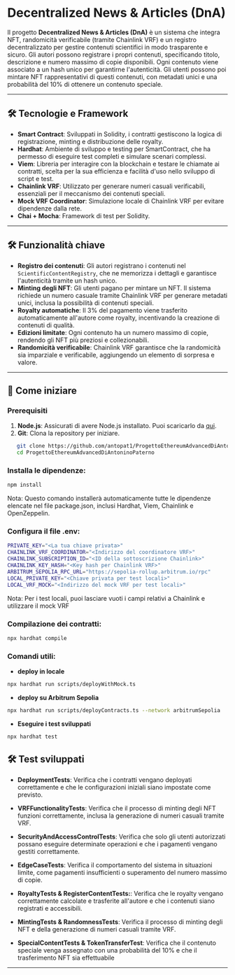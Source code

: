 # Decentralized News & Articles (DnA)


Il progetto **Decentralized News & Articles (DnA)** è un sistema che integra NFT, randomicità verificabile (tramite Chainlink VRF) e un registro decentralizzato per gestire contenuti scientifici in modo trasparente e sicuro. Gli autori possono registrare i propri contenuti, specificando titolo, descrizione e numero massimo di copie disponibili. Ogni contenuto viene associato a un hash unico per garantirne l'autenticità. Gli utenti possono poi mintare NFT rappresentativi di questi contenuti, con metadati unici e una probabilità del 10% di ottenere un contenuto speciale.

---

## 🛠 Tecnologie e Framework

- **Smart Contract**: Sviluppati in Solidity, i contratti gestiscono la logica di registrazione, minting e distribuzione delle royalty.
- **Hardhat**: Ambiente di sviluppo e testing per SmartContract, che ha permesso di eseguire test completi e simulare scenari complessi.
- **Viem**: Libreria per interagire con la blockchain e testare le chiamate ai contratti, scelta per la sua efficienza e facilità d'uso nello sviluppo di script e test.
- **Chainlink VRF**: Utilizzato per generare numeri casuali verificabili, essenziali per il meccanismo dei contenuti speciali.
- **Mock VRF Coordinator**: Simulazione locale di Chainlink VRF per evitare dipendenze dalla rete.
- **Chai + Mocha**: Framework di test per Solidity.

---

## 🛠 Funzionalità chiave

- **Registro dei contenuti**: Gli autori registrano i contenuti nel `ScientificContentRegistry`, che ne memorizza i dettagli e garantisce l'autenticità tramite un hash unico.
- **Minting degli NFT**: Gli utenti pagano per mintare un NFT. Il sistema richiede un numero casuale tramite Chainlink VRF per generare metadati unici, inclusa la possibilità di contenuti speciali.
- **Royalty automatiche**: Il 3% del pagamento viene trasferito automaticamente all'autore come royalty, incentivando la creazione di contenuti di qualità.
- **Edizioni limitate**: Ogni contenuto ha un numero massimo di copie, rendendo gli NFT più preziosi e collezionabili.
- **Randomicità verificabile**: Chainlink VRF garantisce che la randomicità sia imparziale e verificabile, aggiungendo un elemento di sorpresa e valore.

---

## 🚀 Come iniziare

### Prerequisiti

1. **Node.js**: Assicurati di avere Node.js installato. Puoi scaricarlo da [qui](https://nodejs.org/).
2. **Git**: Clona la repository per iniziare.

```bash
   git clone https://github.com/antopat1/ProgettoEthereumAdvancedDiAntoninoPaterno.git
   cd ProgettoEthereumAdvancedDiAntoninoPaterno
   ```
   

### Installa le dipendenze:
```bash
npm install
```

   Nota: Questo comando installerà automaticamente tutte le dipendenze elencate nel file package.json, inclusi Hardhat, Viem, Chainlink e OpenZeppelin.


### Configura il file .env:
```bash
PRIVATE_KEY="<La tua chiave privata>"
CHAINLINK_VRF_COORDINATOR="<Indirizzo del coordinatore VRF>"
CHAINLINK_SUBSCRIPTION_ID="<ID della sottoscrizione Chainlink>"
CHAINLINK_KEY_HASH="<Key hash per Chainlink VRF>"
ARBITRUM_SEPOLIA_RPC_URL="https://sepolia-rollup.arbitrum.io/rpc"
LOCAL_PRIVATE_KEY="<Chiave privata per test locali>"
LOCAL_VRF_MOCK="<Indirizzo del mock VRF per test locali>"
```

   Nota: Per i test locali, puoi lasciare vuoti i campi relativi a Chainlink e utilizzare il mock VRF


### Compilazione dei contratti:
```bash
npx hardhat compile
```

### Comandi utili:

- **deploy in locale**
```bash
npx hardhat run scripts/deployWithMock.ts
```

- **deploy su Arbitrum Sepolia**
```bash
npx hardhat run scripts/deployContracts.ts --network arbitrumSepolia
```

- **Eseguire i test sviluppati**
```bash
npx hardhat test
```
## 🛠 Test sviluppati

- **DeploymentTests**: Verifica che i contratti vengano deployati correttamente e che le configurazioni iniziali siano impostate come previsto.

- **VRFFunctionalityTests**: Verifica che il processo di minting degli NFT funzioni correttamente, inclusa la generazione di numeri casuali tramite VRF.

- **SecurityAndAccessControlTests**: Verifica che solo gli utenti autorizzati possano eseguire determinate operazioni e che i pagamenti vengano gestiti correttamente.

- **EdgeCaseTests**: Verifica il comportamento del sistema in situazioni limite, come pagamenti insufficienti o superamento del numero massimo di copie.

- **RoyaltyTests & RegisterContentTests:**: Verifica che le royalty vengano correttamente calcolate e trasferite all'autore e che i contenuti siano registrati e accessibili.

- **MintingTests & RandomnessTests**: Verifica il processo di minting degli NFT e della generazione di numeri casuali tramite VRF.

- **SpecialContentTests & TokenTransferTest**: Verifica che il contenuto speciale venga assegnato con una probabilità del 10% e che il trasferimento NFT sia effettuabile

---
